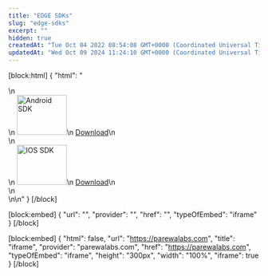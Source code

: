 ```yaml
---
title: "EDGE SDKs"
slug: "edge-sdks"
excerpt: ""
hidden: true
createdAt: "Tue Oct 04 2022 08:54:08 GMT+0000 (Coordinated Universal Time)"
updatedAt: "Wed Oct 09 2024 11:24:10 GMT+0000 (Coordinated Universal Time)"
---
```

[block:html]
{
  "html": "<div class='main-content'>\n  <div class='sdk-content android'>\n    <img width='100' height='80' src='https://1000logos.net/wp-content/uploads/2016/10/Android-Logo-2008-768x483.png' alt='Android SDK'/>\n    <a target='_blank' href='https://d3bms2usoljk78.cloudfront.net/EDGE/Android/V1.0/EDGE-SDK.aar'>Download</a>\n  </div>\n  <div class='sdk-content ios'>\n    <img width='100' height='80' src='https://1000logos.net/wp-content/uploads/2017/02/iOS-Logo-2016.jpg' alt='IOS SDK'/>\n    <a target='_blank' href='https://d3bms2usoljk78.cloudfront.net/EDGE/IOS/V1.0/EDGE-SDK.zip'>Download</a>\n  </div>\n</div>\n\n<style>\n.main-content {\n    display: flex;\n    height: 500px;\n    justify-content: space-evenly;\n    align-items: flex-start;\n    width: 300px;\n    margin: 0 auto;\n}\n.sdk-content {\n    display: flex;\n    flex-direction: column;\n    justify-content: center;\n    align-items: center;\n  }\n  \n.sdk-content > a {\n    color: #fff;\n    background: blue;\n    text-decoration: none !important;\n    padding: 8px;\n  }\n</style>"
}
[/block]


[block:embed]
{
  "url": "",
  "provider": "",
  "href": "",
  "typeOfEmbed": "iframe"
}
[/block]


[block:embed]
{
  "html": false,
  "url": "https://parewalabs.com",
  "title": "iframe",
  "provider": "parewalabs.com",
  "href": "https://parewalabs.com",
  "typeOfEmbed": "iframe",
  "height": "300px",
  "width": "100%",
  "iframe": true
}
[/block]
